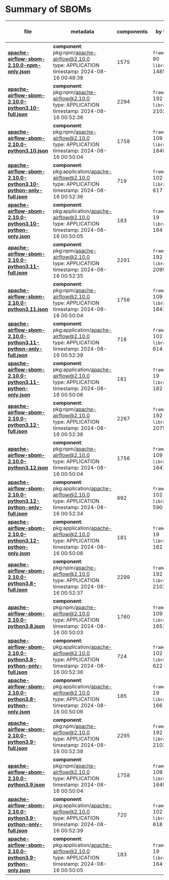 Summary of SBOMs
=======

| file | metadata | components | by type | libraries purl types | deps tree |
| ---- | -------- | ---------- | ------- | -------------------- | --------- |
| **[apache-airflow-sbom-2.10.0-npm-only.json](pypi/apache-airflow/2.10.0/apache-airflow-sbom-2.10.0-npm-only.json)** | **component**: pkg:npm/apache-airflow@2.10.0<br>type: APPLICATION<br>timestamp: 2024-08-16 00:48:38 | 1575 | `framework`: 90<br>`library`: 1485  | `npm`: 1485  | true |
| **[apache-airflow-sbom-2.10.0-python3.10-full.json](pypi/apache-airflow/2.10.0/apache-airflow-sbom-2.10.0-python3.10-full.json)** | **component**: pkg:npm/apache-airflow@2.10.0<br>type: APPLICATION<br>timestamp: 2024-08-16 00:52:36 | 2294 | `framework`: 192<br>`library`: 2102  | `pypi`: 617<br>`npm`: 1485  | true |
| **[apache-airflow-sbom-2.10.0-python3.10.json](pypi/apache-airflow/2.10.0/apache-airflow-sbom-2.10.0-python3.10.json)** | **component**: pkg:npm/apache-airflow@2.10.0<br>type: APPLICATION<br>timestamp: 2024-08-16 00:50:04 | 1758 | `framework`: 109<br>`library`: 1649  | `pypi`: 164<br>`npm`: 1485  | true |
| **[apache-airflow-sbom-2.10.0-python3.10-python-only-full.json](pypi/apache-airflow/2.10.0/apache-airflow-sbom-2.10.0-python3.10-python-only-full.json)** | **component**: pkg:application/apache-airflow@2.10.0<br>type: APPLICATION<br>timestamp: 2024-08-16 00:52:36 | 719 | `framework`: 102<br>`library`: 617  | `pypi`: 617  | true |
| **[apache-airflow-sbom-2.10.0-python3.10-python-only.json](pypi/apache-airflow/2.10.0/apache-airflow-sbom-2.10.0-python3.10-python-only.json)** | **component**: pkg:application/apache-airflow@2.10.0<br>type: APPLICATION<br>timestamp: 2024-08-16 00:50:05 | 183 | `framework`: 19<br>`library`: 164  | `pypi`: 164  | true |
| **[apache-airflow-sbom-2.10.0-python3.11-full.json](pypi/apache-airflow/2.10.0/apache-airflow-sbom-2.10.0-python3.11-full.json)** | **component**: pkg:npm/apache-airflow@2.10.0<br>type: APPLICATION<br>timestamp: 2024-08-16 00:52:35 | 2291 | `framework`: 192<br>`library`: 2099  | `pypi`: 614<br>`npm`: 1485  | true |
| **[apache-airflow-sbom-2.10.0-python3.11.json](pypi/apache-airflow/2.10.0/apache-airflow-sbom-2.10.0-python3.11.json)** | **component**: pkg:npm/apache-airflow@2.10.0<br>type: APPLICATION<br>timestamp: 2024-08-16 00:50:04 | 1756 | `framework`: 109<br>`library`: 1647  | `pypi`: 162<br>`npm`: 1485  | true |
| **[apache-airflow-sbom-2.10.0-python3.11-python-only-full.json](pypi/apache-airflow/2.10.0/apache-airflow-sbom-2.10.0-python3.11-python-only-full.json)** | **component**: pkg:application/apache-airflow@2.10.0<br>type: APPLICATION<br>timestamp: 2024-08-16 00:52:39 | 716 | `framework`: 102<br>`library`: 614  | `pypi`: 614  | true |
| **[apache-airflow-sbom-2.10.0-python3.11-python-only.json](pypi/apache-airflow/2.10.0/apache-airflow-sbom-2.10.0-python3.11-python-only.json)** | **component**: pkg:application/apache-airflow@2.10.0<br>type: APPLICATION<br>timestamp: 2024-08-16 00:50:06 | 181 | `framework`: 19<br>`library`: 162  | `pypi`: 162  | true |
| **[apache-airflow-sbom-2.10.0-python3.12-full.json](pypi/apache-airflow/2.10.0/apache-airflow-sbom-2.10.0-python3.12-full.json)** | **component**: pkg:npm/apache-airflow@2.10.0<br>type: APPLICATION<br>timestamp: 2024-08-16 00:52:36 | 2267 | `framework`: 192<br>`library`: 2075  | `pypi`: 590<br>`npm`: 1485  | true |
| **[apache-airflow-sbom-2.10.0-python3.12.json](pypi/apache-airflow/2.10.0/apache-airflow-sbom-2.10.0-python3.12.json)** | **component**: pkg:npm/apache-airflow@2.10.0<br>type: APPLICATION<br>timestamp: 2024-08-16 00:50:04 | 1756 | `framework`: 109<br>`library`: 1647  | `pypi`: 162<br>`npm`: 1485  | true |
| **[apache-airflow-sbom-2.10.0-python3.12-python-only-full.json](pypi/apache-airflow/2.10.0/apache-airflow-sbom-2.10.0-python3.12-python-only-full.json)** | **component**: pkg:application/apache-airflow@2.10.0<br>type: APPLICATION<br>timestamp: 2024-08-16 00:52:34 | 692 | `framework`: 102<br>`library`: 590  | `pypi`: 590  | true |
| **[apache-airflow-sbom-2.10.0-python3.12-python-only.json](pypi/apache-airflow/2.10.0/apache-airflow-sbom-2.10.0-python3.12-python-only.json)** | **component**: pkg:application/apache-airflow@2.10.0<br>type: APPLICATION<br>timestamp: 2024-08-16 00:50:06 | 181 | `framework`: 19<br>`library`: 162  | `pypi`: 162  | true |
| **[apache-airflow-sbom-2.10.0-python3.8-full.json](pypi/apache-airflow/2.10.0/apache-airflow-sbom-2.10.0-python3.8-full.json)** | **component**: pkg:npm/apache-airflow@2.10.0<br>type: APPLICATION<br>timestamp: 2024-08-16 00:52:37 | 2299 | `framework`: 192<br>`library`: 2107  | `pypi`: 622<br>`npm`: 1485  | true |
| **[apache-airflow-sbom-2.10.0-python3.8.json](pypi/apache-airflow/2.10.0/apache-airflow-sbom-2.10.0-python3.8.json)** | **component**: pkg:npm/apache-airflow@2.10.0<br>type: APPLICATION<br>timestamp: 2024-08-16 00:50:03 | 1760 | `framework`: 109<br>`library`: 1651  | `pypi`: 166<br>`npm`: 1485  | true |
| **[apache-airflow-sbom-2.10.0-python3.8-python-only-full.json](pypi/apache-airflow/2.10.0/apache-airflow-sbom-2.10.0-python3.8-python-only-full.json)** | **component**: pkg:application/apache-airflow@2.10.0<br>type: APPLICATION<br>timestamp: 2024-08-16 00:52:36 | 724 | `framework`: 102<br>`library`: 622  | `pypi`: 622  | true |
| **[apache-airflow-sbom-2.10.0-python3.8-python-only.json](pypi/apache-airflow/2.10.0/apache-airflow-sbom-2.10.0-python3.8-python-only.json)** | **component**: pkg:application/apache-airflow@2.10.0<br>type: APPLICATION<br>timestamp: 2024-08-16 00:50:06 | 185 | `framework`: 19<br>`library`: 166  | `pypi`: 166  | true |
| **[apache-airflow-sbom-2.10.0-python3.9-full.json](pypi/apache-airflow/2.10.0/apache-airflow-sbom-2.10.0-python3.9-full.json)** | **component**: pkg:npm/apache-airflow@2.10.0<br>type: APPLICATION<br>timestamp: 2024-08-16 00:52:38 | 2295 | `framework`: 192<br>`library`: 2103  | `pypi`: 618<br>`npm`: 1485  | true |
| **[apache-airflow-sbom-2.10.0-python3.9.json](pypi/apache-airflow/2.10.0/apache-airflow-sbom-2.10.0-python3.9.json)** | **component**: pkg:npm/apache-airflow@2.10.0<br>type: APPLICATION<br>timestamp: 2024-08-16 00:50:04 | 1758 | `framework`: 109<br>`library`: 1649  | `pypi`: 164<br>`npm`: 1485  | true |
| **[apache-airflow-sbom-2.10.0-python3.9-python-only-full.json](pypi/apache-airflow/2.10.0/apache-airflow-sbom-2.10.0-python3.9-python-only-full.json)** | **component**: pkg:application/apache-airflow@2.10.0<br>type: APPLICATION<br>timestamp: 2024-08-16 00:52:39 | 720 | `framework`: 102<br>`library`: 618  | `pypi`: 618  | true |
| **[apache-airflow-sbom-2.10.0-python3.9-python-only.json](pypi/apache-airflow/2.10.0/apache-airflow-sbom-2.10.0-python3.9-python-only.json)** | **component**: pkg:application/apache-airflow@2.10.0<br>type: APPLICATION<br>timestamp: 2024-08-16 00:50:05 | 183 | `framework`: 19<br>`library`: 164  | `pypi`: 164  | true |

